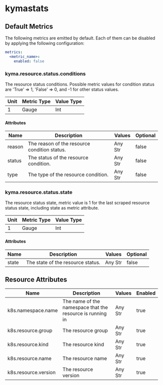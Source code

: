 [comment]: <> (Code generated by mdatagen. DO NOT EDIT.)

# kymastats

## Default Metrics

The following metrics are emitted by default. Each of them can be disabled by applying the following configuration:

```yaml
metrics:
  <metric_name>:
    enabled: false
```

### kyma.resource.status.conditions

The resource status conditions. Possible metric values for condition status are 'True' => 1, 'False' => 0, and -1 for other status values.

| Unit | Metric Type | Value Type |
| ---- | ----------- | ---------- |
| 1 | Gauge | Int |

#### Attributes

| Name | Description | Values | Optional |
| ---- | ----------- | ------ | -------- |
| reason | The reason of the resource condition status. | Any Str | false |
| status | The status of the resource condition. | Any Str | false |
| type | The type of the resource condition. | Any Str | false |

### kyma.resource.status.state

The resource status state, metric value is 1 for the last scraped resource status state, including state as metric attribute.

| Unit | Metric Type | Value Type |
| ---- | ----------- | ---------- |
| 1 | Gauge | Int |

#### Attributes

| Name | Description | Values | Optional |
| ---- | ----------- | ------ | -------- |
| state | The state of the resource status. | Any Str | false |

## Resource Attributes

| Name | Description | Values | Enabled |
| ---- | ----------- | ------ | ------- |
| k8s.namespace.name | The name of the namespace that the resource is running in | Any Str | true |
| k8s.resource.group | The resource group | Any Str | true |
| k8s.resource.kind | The resource kind | Any Str | true |
| k8s.resource.name | The resource name | Any Str | true |
| k8s.resource.version | The resource version | Any Str | true |
